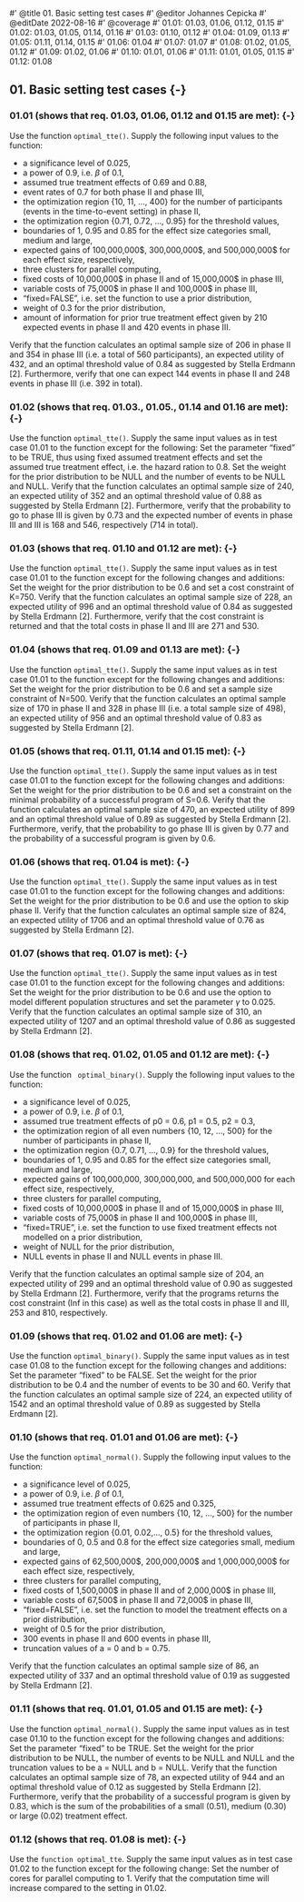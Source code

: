#' @title 01. Basic setting test cases
#' @editor Johannes Cepicka
#' @editDate 2022-08-16
#' @coverage
#' 01.01: 01.03, 01.06, 01.12, 01.15
#' 01.02: 01.03, 01.05, 01.14, 01.16
#' 01.03: 01.10, 01.12
#' 01.04: 01.09, 01.13
#' 01.05: 01.11, 01.14, 01.15
#' 01.06: 01.04
#' 01.07: 01.07
#' 01.08: 01.02, 01.05, 01.12
#' 01.09: 01.02, 01.06
#' 01.10: 01.01, 01.06
#' 01.11: 01.01, 01.05, 01.15
#' 01.12: 01.08


## 01. Basic setting test cases {-}

### 01.01 (shows that req. 01.03, 01.06, 01.12 and 01.15 are met):  {-}
Use the function `optimal_tte()`. Supply the following input values to the function:
  
  * a significance level of 0.025,
  * a power of 0.9, i.e. $\beta$ of 0.1,
  * assumed true treatment effects of 0.69 and 0.88,
  * event rates of 0.7 for both phase II and phase III,
  * the optimization region {10, 11, …, 400} for the number of participants (events in the time-to-event setting) in phase II,
  * the optimization region {0.71, 0.72, ..., 0.95} for the threshold values,
  * boundaries of 1, 0.95 and 0.85 for the effect size categories small, medium and large,
  * expected gains of 100,000,000\$, 300,000,000\$, and 500,000,000\$ for each effect size, respectively,
  * three clusters for parallel computing,
  * fixed costs of 10,000,000\$ in phase II and of 15,000,000\$ in phase III,
  * variable costs of 75,000\$ in phase II and 100,000\$ in phase III,
  * “fixed=FALSE”, i.e. set the function to use a prior distribution,
  * weight of 0.3 for the prior distribution,
  * amount of information for prior true treatment effect given by 210 expected events in phase II and 420 events in phase III.

Verify that the function calculates an optimal sample size of 206 in phase II and 354 in phase III (i.e. a total of 560 participants), an expected utility of 432, and an optimal threshold value of 0.84 as suggested by Stella Erdmann [2]. Furthermore, verify that one can expect 144 events in phase II and 248 events in phase III (i.e. 392 in total).

### 01.02 (shows that req. 01.03., 01.05., 01.14 and 01.16 are met):  {-}
Use the function `optimal_tte()`. Supply the same input values as in test case 01.01 to the function except for the following: Set the parameter “fixed” to be TRUE, thus using fixed assumed treatment effects and set the assumed true treatment effect, i.e. the hazard ration to 0.8. Set the weight for the prior distribution to be NULL and the number of events to be NULL and NULL. 
Verify that the function calculates an optimal sample size of 240, an expected utility of 352 and an optimal threshold value of 0.88 as suggested by Stella Erdmann [2]. Furthermore, verify that the probability to go to phase III is given by 0.73 and the expected number of events in phase III and III is 168 and 546, respectively (714 in total).

### 01.03 (shows that req. 01.10 and 01.12 are met):  {-}
Use the function `optimal_tte()`. Supply the same input values as in test case 01.01 to the function except for the following changes and additions: Set the weight for the prior distribution to be 0.6 and set a cost constraint of K=750.
Verify that the function calculates an optimal sample size of 228, an expected utility of 996 and an optimal threshold value of 0.84 as suggested by Stella Erdmann [2]. Furthermore, verify that the cost constraint is returned and that the total costs in phase II and III are 271 and 530.

### 01.04 (shows that req. 01.09 and 01.13 are met):  {-}
Use the function `optimal_tte()`. Supply the same input values as in test case 01.01 to the function except for the following changes and additions: 
Set the weight for the prior distribution to be 0.6  and set a sample size constraint of N=500.
Verify that the function calculates an optimal sample size of 170 in phase II and 328 in phase III (i.e. a total sample size of 498), an expected utility of 956 and an optimal threshold value of 0.83 as suggested by Stella Erdmann [2].

### 01.05 (shows that req. 01.11, 01.14 and 01.15 met):  {-}
Use the function `optimal_tte()`. Supply the same input values as in test case 01.01 to the function except for the following changes and additions: Set the weight for the prior distribution to be 0.6 and set a constraint on the minimal probability of a successful program of S=0.6.
Verify that the function calculates an optimal sample size of 470, an expected utility of 899 and an optimal threshold value of 0.89 as suggested by Stella Erdmann [2]. Furthermore, verify, that the probability to go phase III is given by 0.77 and the probability of a successful program is given by 0.6.

### 01.06 (shows that req. 01.04 is met):  {-}
Use the function `optimal_tte()`. Supply the same input values as in test case 01.01 to the function except for the following changes and additions: Set the weight for the prior distribution to be 0.6 and use the option to skip phase II.
Verify that the function calculates an optimal sample size of 824, an expected utility of 1706 and an optimal threshold value of 0.76 as suggested by Stella Erdmann [2].

### 01.07 (shows that req. 01.07 is met):  {-}
Use the function `optimal_tte()`. Supply the same input values as in test case 01.01 to the function except for the following changes and additions: Set the weight for the prior distribution to be 0.6 and use the option to model different population structures and set the parameter $\gamma$ to 0.025.
Verify that the function calculates an optimal sample size of 310, an expected utility of 1207 and an optimal threshold value of 0.86 as suggested by Stella Erdmann [2].

### 01.08 (shows that req. 01.02, 01.05 and 01.12 are met):  {-}
Use the function ` optimal_binary()`. Supply the following input values to the function:

  * a significance level of 0.025,
  * a power of 0.9, i.e. $\beta$ of 0.1,
  * assumed true treatment effects of p0 = 0.6, p1 = 0.5, p2 = 0.3,
  * the optimization region of all even numbers {10, 12, …, 500} for the number of participants in phase II,
  * the optimization region {0.7, 0.71, …, 0.9} for the threshold values,
  * boundaries of 1, 0.95 and 0.85 for the effect size categories small, medium and large,
  * expected gains of 100,000,000, 300,000,000, and 500,000,000 for each effect size, respectively,
  * three clusters for parallel computing,
  * fixed costs of 10,000,000\$ in phase II and of 15,000,000\$ in phase III,
  * variable costs of 75,000\$ in phase II and 100,000\$ in phase III,
  * “fixed=TRUE”, i.e. set the function to use fixed treatment effects not modelled on a prior distribution,
  * weight of NULL for the prior distribution,
  * NULL events in phase II and NULL events in phase III.

Verify that the function calculates an optimal sample size of 204, an expected utility of 299 and an optimal threshold value of 0.90 as suggested by Stella Erdmann [2]. Furthermore, verify that the programs returns the cost constraint (Inf in this case) as well as the total costs in phase II and III, 253 and 810, respectively.

### 01.09 (shows that req. 01.02 and 01.06 are met):  {-}
Use the function `optimal_binary()`. Supply the same input values as in test case 01.08 to the function except for the following changes and additions: Set the parameter “fixed” to be FALSE. Set the weight for the prior distribution to be 0.4 and the number of events to be 30 and 60. 
Verify that the function calculates an optimal sample size of 224, an expected utility of 1542 and an optimal threshold value of 0.89 as suggested by Stella Erdmann [2].

### 01.10 (shows that req. 01.01 and 01.06 are met): {-}
Use the function `optimal_normal()`. Supply the following input values to the function:

  * a significance level of 0.025,
  * a power of 0.9, i.e. $\beta$ of 0.1,
  * assumed true treatment effects of 0.625 and 0.325,
  * the optimization region of even numbers {10, 12, …, 500} for the number of participants in phase II,
  * the optimization region {0.01, 0.02,…, 0.5} for the threshold values,
  * boundaries of 0, 0.5 and 0.8 for the effect size categories small, medium and large,
  * expected gains of 62,500,000\$, 200,000,000\$ and 1,000,000,000\$ for each effect size, respectively,
  * three clusters for parallel computing,
  * fixed costs of 1,500,000\$ in phase II and of 2,000,000\$ in phase III,
  * variable costs of 67,500\$ in phase II and 72,000\$ in phase III,
  * “fixed=FALSE”, i.e. set the function to model the treatment effects on a prior distribution,
  * weight of 0.5 for the prior distribution,
  * 300 events in phase II and 600 events in phase III,
  * truncation values of a = 0 and b = 0.75.

Verify that the function calculates an optimal sample size of 86, an expected utility of 337 and an optimal threshold value of 0.19 as suggested by Stella Erdmann [2].

### 01.11 (shows that req. 01.01, 01.05 and 01.15 are met): {-}
Use the function `optimal_normal()`. Supply the same input values as in test case 01.10 to the function except for the following changes and additions: Set the parameter “fixed” to be TRUE. Set the weight for the prior distribution to be NULL, the number of events to be NULL and NULL and the truncation values to be a = NULL and b = NULL.
Verify that the function calculates an optimal sample size of 78, an expected utility of 944 and an optimal threshold value of 0.12 as suggested by Stella Erdmann [2]. Furthermore, verify that the probability of a successful program is given by 0.83, which is the sum of the probabilities of a small (0.51), medium (0.30) or large (0.02) treatment effect.

### 01.12 (shows that req. 01.08 is met): {-}
Use the `function optimal_tte`. Supply the same input values as in test case 01.02 to the function except for the following change: Set the number of cores for parallel computing to 1. Verify that the computation time will increase compared to the setting in 01.02.


